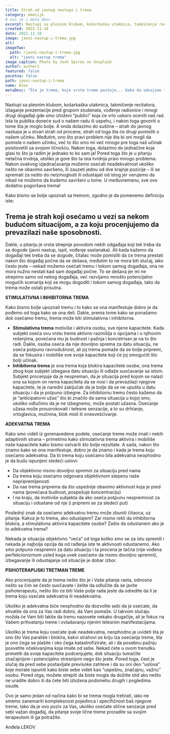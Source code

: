 ```yaml
---
title: Strah od javnog nastupa i trema
category: emocije
# ovo je i meta desc
excerpt: Nastupi sa plesnim klubom, košarkaška utakmica, takmičenje recitatora, izlaganje prezentacije pred grupom studenata, vođenje radionice...
created: 2022-11-18
date: 2022.11.18
image: javni-nastup-i-trema.jpg
alt:
imageTwo:
  path: /javni-nastup-i-trema.jpg
  alt: "javni nastup trema"
image_caption: Photo by Josh Spires on Unsplash
author: author1
featured: false
pocetna: false
path: javni-nastup-i-trema
name: Aloo
metaDesc: "Šta je trema, koje vrste treme postoje... Kako da odvojimo tremu od naše ličnosti i terapijski tretman"
---
```




Nastupi sa plesnim klubom, košarkaška utakmica, takmičenje recitatora, izlaganje prezentacije pred grupom studenata, vođenje radionice i mnogi drugi događaji gde smo izloženi “publici” koja će vrlo uskoro oceniti naš rad. Ista ta publika doneće sud o našem radu ili uspehu, i nakon toga govoriti o tome šta je moglo bolje. A onda dolazimo do suštine – strah do javnog nastupa je u stvari strah od procene, strah od toga šta će drugi pomisliti o našem učinku. Međutim, ono što pravi problem nije šta bi oni mogli da pomisle o našem učinku, već to što smo mi već mnogo pre toga naš učinak poistovetili sa svojom ličnošću. Nakon toga, dolazimo do jednačine koja glasi to što ja radim je jednako to ko sam ja! Pored toga što je u pitanju netačna trvdnja, utoliko je gore što ta ista tvrdnja pravi mnogo problema. Nakon  ovakvog izjednačavanja možemo osećati neadekvatnost ukoliko nešto ne obavimo savršeno, ili zauzeti jednu od dve krajnje pozicije – ili se spremati za nešto do neizmoglosti ili odustajati od istog jer verujemo da nikad ne možemo da budemo savršeni u tome. U međuvremenu, sve ovo dodatno pogoršava trema!

Kako bismo se bolje upoznali sa tremom, zgodno je da pomenemo definiciju iste:

## Trema je strah koji osećamo u vezi sa nekom budućom situacijom, a za koju procenjujemo da prevazilazi naše sposobnosti. 

Dakle, u pitanju je vrsta strepnje povodom nekih odgađaja koji tek treba da se dogode (javni nastup, ispit, vođenje sastanaka). Ali kada kažemo da događaji tek treba da se dogode, čitalac može pomisliti da će trema prestati nakon što događaj počne da se dešava, međutim to ne mora biti slučaj, iako često jeste – nekad možemo osećati tremu i tokom samog događaja, ona ne mora nužno nestati kad sam događaj počne. To se dešava jer mi ne strepimo samo od nekog događaja, već razvijamo mnošto potencijalno mogućih scenarija koji se mogu dogoditi i tokom samog događaja, tako da trema može ostati prisutna.

**STIMULATIVNA I INHIBITORNA TREMA**

Kako bismo bolje upoznali tremu i to kako se ona manifestuje dobro je da pođemo od toga kako se ona deli. Dakle, prema tome kako se ponašamo dok osećamo tremu, trema može biti stimulativna i inhibitorna. 

- **Stimulativna trema** motiviše i aktivira osobu, sve njene kapacitete. Kada subjekt oseća ovu vrstu treme aktivno razmišlja o opcijama i o njihovim rešenjima, povećana mu je budnost i pažnja i koncetrisan je na to što radi. Dakle, osoba oseća da nije dovoljno sprema za datu situaciju, ne oseća potpunu ravnodušnost, ali joj trema pomaže da se bolje pripremi, da se fokusira i mobiliše sve svoje kapacitete koji će joj omogućiti što bolji učinak.
- **Inhibitorna trema** je ona trema koja blokira kapacitete osobe, ona trema zbog koje subjekt izbegava datu situaciju ili odlaže suočavanje sa istom. Subjekt procenjuje da je nespreman, da je situacija pred kojom se nalazi ona sa kojom on nema kapaciteta da se nosi i da prevazilazi njegove kapacitete, te je naredni zaključak da je bolje da se ne upušta u datu situaciju i da je potpuno izbegne. Za inhibitornu tremu često kažemo da je “anticipatorni užas” što bi značilo da sama situacija u kojoj smo, ukoliko odlučimo da je ne izbegnemo, može postati užasna. Osećanje užasa može prouzrokovati i telesne senzacije, a to su drhtanje, vrtoglavica, mučnina, blok misli ili onesvešćivanje.

**ADEKVATNA TREMA**

Kako smo videli iz gorenavedene podele, osećanje treme može imati i nekih adaptivnih strana – primetimo kako stimulativna trema aktivira i mobiliše naše kapacitete kako bismo ostvarili što bolje rezultate. A sada, nakon što znamo kako se ona manifestuje, dobro je da znamo i kada je trema koju osećamo adekvatna. Da bi trema koju osećamo bila adekvatna neophodno je da budu ispunjeni sledeći uslovi:

- Da objektivno nismo dovoljno spremni za situaciju pred nama
- Da trema koju osećamo odgovara objektivnom stepenu naše nepripremljenosti
- Da nas trema priprema da što uspešnije obavimo aktivnost koja je pred nama (povećava budnost, pospešuje koncentraciju)
- I na kraju, da motiviše subjekta da ako oseća potpunu nespremnost za situaciju i odustane od nje (i pripremi se za sledeći put)

Poslednji znak da osećamo adekvatnu tremu može zbuniti čitaoca, uz pitanja: Kakva je to trema, ako odustajem? Zar nismo rekli da inhibitorna blokira, a stimulativna aktivira kapacitete osobe? Zašto da odustanem ako je to adekvatna trema?

Nekada je situacija objektivno “veća” od toga koliko smo se za istu spremili i nekada je najbolja opcija da od rađenja iste te aktivnosti odustanemo. Ako smo potpuno nespremni za datu situaciju i ta procena je tačna (nije vođena perfekcionizmom usled koga uvek osećamo da nismo dovoljno spremni), izbegavanje ili odustajanje od situacije je dobar izbor.

**PSIHOTERAPIJSKI TRETMAN TREME**

Ako procenjujete da je trema nešto što je i Vaše pitanje rasta, odnosno nešto sa čim se često suočavate i želite da odlučite da se javite psihoterapeutu, nešto što će biti Vaše polje rada jeste da odredite da li je trema koju osećate adekvatna ili neadekvatna. 

Ukoliko je adekvatna biće neophodno da dozvolite sebi da je osećate, da shvatite da ona za Vas radi dobro, da Vam pomaže. U takvom slučaju možda će Vam biti lakše da tremu nazovete nekako drugačije, ali je fokus na Vašem prihvatanju treme i ovladavanju njenim telesnim manifestacijama.

Ukoliko je trema koju osećate ipak neadekvatna, neophodno je uvideti šta je ono što Vas parališe i blokira, kakvi strahovi se kriju iza osećanja treme, šta je ono čega se plašite i oko čega katastrofizirate, ali i da posebnu pažnju posvetite očekivanjima koja imate od sebe. Nekad ćete u ovom trenutku primetiti da svoje kapacitete podcenjujete, dok situaciju tumačite značajnijom i potencijalno stresnijom nego što jeste. Pored toga, čest je slučaj da pred sebe postavljate previsoke zahteve i da su oni deo “uslova” koje morate ispuniti kako biste sebe videli kao “uspešnu, značajnu, važnu” osobu. Pored otga, možete strepiti da biste mogla da dožiite stid ako nešto ne uradite dobro ili da ćete biti izložena podsmehu drugih i pogledima osude. 

Ovo je samo jedan od načina kako bi se trema mogla tretirati, iako ne smemo zanemariti kompleksnost pojedinca i specifičnost baš njegove treme, tako da je ovo poziv za Vas, ukoliko osećate slične senzacje pred sebi važan događaj, da pitanje svoje lične treme proradite sa svojim terapeutom ili ga potražite.

Anđela LEKOV
